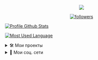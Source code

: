 
<p align="center">
  <img src="https://readme-typing-svg.herokuapp.com/?lines=Nitro_&center=true&width=200&height=30">
</p>

<p align="center">
  <a href="https://github.com/alancatgamer">
    <img alt="followers" title="Follow Me" src="https://img.shields.io/github/followers/Nitro0a0?color=181818&labelColor=FF8C00&style=for-the-badge&logo=github&label=Follow%20me"/></a>
</p>



[![Profile Github Stats](https://github-readme-stats.vercel.app/api?username=Nitro0a0&show_icons=true&title_color=FF8C00&icon_color=FF8C00&text_color=fff&bg_color=181818)](https://github.com/alancatgamer)

[![Most Used Language](https://github-readme-stats.vercel.app/api/top-langs?username=Nitro0a0&langs_count=8&layout=compact&title_color=FF8C00&text_color=fff&bg_color=181818)](https://github.com/alancatgamer)

<details>
<summary>🛠 Мои проекты</summary>
<p>

- [Cord](https://Nitro0a0.github.io/cord/) Дискорд бот написан на Node.JS
</p>
</details> 
<details>
<summary>📨 Мои соц. cети</summary>
  <p>
YouTube: https://www.youtube.com/channel/UCmp0TexORpzvnG75M2oEO0g<br>
Discord: Nitro_#6038<br>
Instagram: https://www.instagram.com/nitro0a0/
  </p>


</details>
